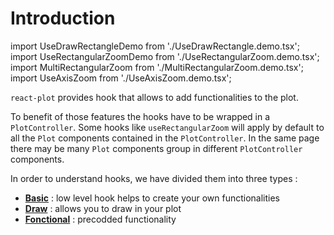 # Introduction

import UseDrawRectangleDemo from './UseDrawRectangle.demo.tsx';
import UseRectangularZoomDemo from './UseRectangularZoom.demo.tsx';
import MultiRectangularZoom from './MultiRectangularZoom.demo.tsx';
import UseAxisZoom from './UseAxisZoom.demo.tsx';

<UseDrawRectangleDemo />

`react-plot` provides hook that allows to add functionalities to the plot.

To benefit of those features the hooks have to be wrapped in a `PlotController`. Some hooks like `useRectangularZoom` will apply by default to all the `Plot` components contained in the `PlotController`. In the same page there may be many `Plot` components group in different `PlotController` components.

In order to understand hooks, we have divided them into three types :

- **[Basic](./100_basic.md)** : low level hook helps to create your own functionalities
- **[Draw](./200_draw.md)** : allows you to draw in your plot
- **[Fonctional](./300_functional.md)** : precodded functionality
